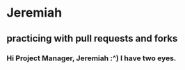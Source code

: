 # Jeremiah 
## practicing with pull requests and forks
### Hi Project Manager, Jeremiah :^) I have two eyes.
